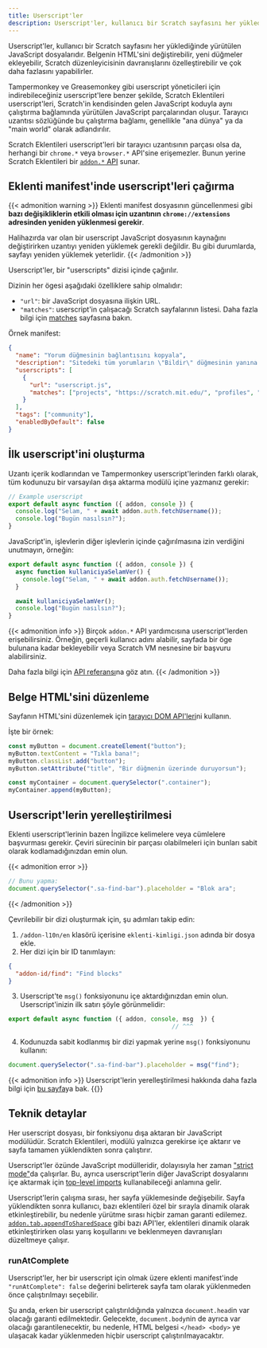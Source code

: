 ```yaml
---
title: Userscript'ler
description: Userscript'ler, kullanıcı bir Scratch sayfasını her yüklediğinde yürütülen JavaScript dosyalarıdır. Belgenin HTML'sini değiştirebilir, yeni düğmeler ekleyebilir, Scratch düzenleyicisinin davranışlarını özelleştirebilir ve çok daha fazlasını yapabilirler.
---
```


Userscript'ler, kullanıcı bir Scratch sayfasını her yüklediğinde yürütülen JavaScript dosyalarıdır. Belgenin HTML'sini değiştirebilir, yeni düğmeler ekleyebilir, Scratch düzenleyicisinin davranışlarını özelleştirebilir ve çok daha fazlasını yapabilirler.

Tampermonkey ve Greasemonkey gibi userscript yöneticileri için indirebileceğiniz userscript'lere benzer şekilde, Scratch Eklentileri userscript'leri, Scratch'in kendisinden gelen JavaScript koduyla aynı çalıştırma bağlamında yürütülen JavaScript parçalarından oluşur. Tarayıcı uzantısı sözlüğünde bu çalıştırma bağlamı, genellikle "ana dünya" ya da "main world" olarak adlandırılır.

Scratch Eklentileri userscript'leri bir tarayıcı uzantısının parçası olsa da, herhangi bir `chrome.*` veya `browser.*` API'sine erişemezler. Bunun yerine Scratch Eklentileri bir [`addon.*` API](/docs/reference/addon-api/) sunar.


## Eklenti manifest'inde userscript'leri çağırma

{{< admonition warning >}}
Eklenti manifest dosyasının güncellenmesi gibi **bazı değişikliklerin etkili olması için uzantının `chrome://extensions` adresinden yeniden yüklenmesi gerekir**.

Halihazırda var olan bir userscript JavaScript dosyasının kaynağını değiştirirken uzantıyı yeniden yüklemek gerekli değildir. Bu gibi durumlarda, sayfayı yeniden yüklemek yeterlidir.
{{< /admonition >}}

Userscript'ler, bir "userscripts" dizisi içinde çağırılır.

Dizinin her ögesi aşağıdaki özelliklere sahip olmalıdır:
- `"url"`: bir JavaScript dosyasına ilişkin URL.
- `"matches"`: userscript'in çalışacağı Scratch sayfalarının listesi. Daha fazla bilgi için [matches](/docs/reference/addon-manifest/#matches) sayfasına bakın.

Örnek manifest:
```json
{
  "name": "Yorum düğmesinin bağlantısını kopyala",
  "description": "Sitedeki tüm yorumların \"Bildir\" düğmesinin yanına bir \"Bağlantıyı Kopyala\" düğmesi ekler.",
  "userscripts": [
    {
      "url": "userscript.js",
      "matches": ["projects", "https://scratch.mit.edu/", "profiles", "studios"]
    }
  ],
  "tags": ["community"],
  "enabledByDefault": false
}
```

## İlk userscript'ini oluşturma

Uzantı içerik kodlarından ve Tampermonkey userscript'lerinden farklı olarak, tüm kodunuzu bir varsayılan dışa aktarma modülü içine yazmanız gerekir:
```js
// Example userscript
export default async function ({ addon, console }) {
  console.log("Selam, " + await addon.auth.fetchUsername());
  console.log("Bugün nasılsın?");
}
```

JavaScript'in, işlevlerin diğer işlevlerin içinde çağırılmasına izin verdiğini unutmayın, örneğin:
```js
export default async function ({ addon, console }) {
  async function kullaniciyaSelamVer() {
    console.log("Selam, " + await addon.auth.fetchUsername());
  }

  await kullaniciyaSelamVer();
  console.log("Bugün nasılsın?");
}
```

{{< admonition info >}}
Birçok `addon.*` API yardımcısına userscript'lerden erişebilirsiniz. Örneğin, geçerli kullanıcı adını alabilir, sayfada bir öge bulunana kadar bekleyebilir veya Scratch VM nesnesine bir başvuru alabilirsiniz.

Daha fazla bilgi için [API referansı](/docs/reference/addon-api/)na göz atın.
{{< /admonition >}}


## Belge HTML'sini düzenleme

Sayfanın HTML'sini düzenlemek için [tarayıcı DOM API'leri](https://developer.mozilla.org/en-US/docs/Web/API/HTML_DOM_API)ni kullanın.

İşte bir örnek:
```js
const myButton = document.createElement("button");
myButton.textContent = "Tıkla bana!";
myButton.classList.add("button");
myButton.setAttribute("title", "Bir düğmenin üzerinde duruyorsun");

const myContainer = document.querySelector(".container");
myContainer.append(myButton);
```

## Userscript'lerin yerelleştirilmesi

Eklenti userscript'lerinin bazen İngilizce kelimelere veya cümlelere başvurması gerekir. Çeviri sürecinin bir parçası olabilmeleri için bunları sabit olarak kodlamadığınızdan emin olun.

{{< admonition error >}}
```js
// Bunu yapma:
document.querySelector(".sa-find-bar").placeholder = "Blok ara";
```
{{< /admonition >}}

Çevrilebilir bir dizi oluşturmak için, şu adımları takip edin:
1. `/addon-l10n/en` klasörü içerisine `eklenti-kimligi.json` adında bir dosya ekle.
2. Her dizi için bir ID tanımlayın:
```json
{
  "addon-id/find": "Find blocks"
}
```
3. Userscript'te `msg()` fonksiyonunu içe aktardığınızdan emin olun. Userscript'inizin ilk satırı şöyle görünmelidir:
```js
export default async function ({ addon, console, msg  }) {
                                              // ^^^
```
4. Kodunuzda sabit kodlanmış bir dizi yapmak yerine `msg()` fonksiyonunu kullanın:
```js
document.querySelector(".sa-find-bar").placeholder = msg("find");
```

{{< admonition info >}}
Userscript'lerin yerelleştirilmesi hakkında daha fazla bilgi için [bu sayfa](/docs/localization/localizing-addons/)ya bak.
{{</admonition >}}


## Teknik detaylar

Her userscript dosyası, bir fonksiyonu dışa aktaran bir JavaScript modülüdür. Scratch Eklentileri, modülü yalnızca gerekirse içe aktarır ve sayfa tamamen yüklendikten sonra çalıştırır.

Userscript'ler özünde JavaScript modülleridir, dolayısıyla her zaman ["strict mode"](https://developer.mozilla.org/en-US/docs/Web/JavaScript/Reference/Strict_mode)da çalışırlar. Bu, ayrıca userscript'lerin diğer JavaScript dosyalarını içe aktarmak için [top-level imports](https://developer.mozilla.org/en-US/docs/Web/JavaScript/Reference/Statements/import) kullanabileceği anlamına gelir.

Userscript'lerin çalışma sırası, her sayfa yüklemesinde değişebilir. Sayfa yüklendikten sonra kullanıcı, bazı eklentileri özel bir sırayla dinamik olarak etkinleştirebilir, bu nedenle yürütme sırası hiçbir zaman garanti edilemez. [`addon.tab.appendToSharedSpace`](/docs/reference/addon-api/addon.tab/addon.tab.appendtosharedspace/) gibi bazı API'ler, eklentileri dinamik olarak etkinleştirirken olası yarış koşullarını ve beklenmeyen davranışları düzeltmeye çalışır.

### runAtComplete

Userscript'ler, her bir userscript için olmak üzere eklenti manifest'inde `"runAtComplete": false` değerini belirterek sayfa tam olarak yüklenmeden önce çalıştırılmayı seçebilir.

Şu anda, erken bir userscript çalıştırıldığında yalnızca `document.head`in var olacağı garanti edilmektedir. Gelecekte, `document.body`nin de ayrıca var olacağı garantilenecektir, bu nedenle, HTML belgesi `</head> <body>` ye ulaşacak kadar yüklenmeden hiçbir userscript çalıştırılmayacaktır.
